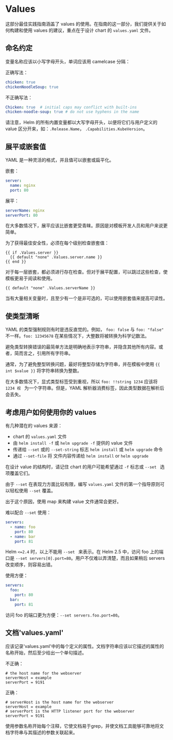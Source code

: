 # Values
这部分最佳实践指南涵盖了 values 的使用。在指南的这一部分，我们提供关于如何构建和使用 values 的建议，重点在于设计 chart 的 `values.yaml` 文件。

## 命名约定
变量名称应该以小写字母开头，单词应该用 camelcase 分隔：

正确写法：
```yaml
chicken: true
chickenNoodleSoup: true
```

不正确写法：


```yaml
Chicken: true  # initial caps may conflict with built-ins
chicken-noodle-soup: true # do not use hyphens in the name
```

请注意，Helm 的所有内置变量都以大写字母开头，以便将它们与用户定义的 value 区分开来，如：`.Release.Name`， `.Capabilities.KubeVersion`。

## 展平或嵌套值

YAML 是一种灵活的格式，并且值可以嵌套或扁平化。

嵌套：

```yaml
server:
  name: nginx
  port: 80
```

展平：

```yaml
serverName: nginx
serverPort: 80
```

在大多数情况下，展平应该比嵌套更受青睐。原因是对模板开发人员和用户来说更简单。

为了获得最佳安全性，必须在每个级别检查嵌套值：

```
{{ if .Values.server }}
  {{ default "none" .Values.server.name }}
{{ end }}
```

对于每一层嵌套，都必须进行存在检查。但对于展平配置，可以跳过这些检查，使模板更易于阅读和使用。

```
{{ default "none" .Values.serverName }}
```

当有大量相关变量时，且至少有一个是非可选的，可以使用嵌套值来提高可读性。

## 使类型清晰

YAML 的类型强制规则有时是违反直觉的。例如， `foo: false` 与 `foo: "false"` 不一样。`foo: 12345678` 在某些情况下，大整数将被转换为科学记数法。

避免类型转换错误的最简单方法是明确地表示字符串，并隐含其他所有内容。或者，简而言之，引用所有字符串。

通常，为了避免整型转换问题，最好将整型存储为字符串，并在模板中使用 `{{ int $value }}` 将字符串转换为整数。

在大多数情况下，显式类型标签受到重视，所以 `foo: !!string 1234` 应该将 `1234 视 ` 为一个字符串。但是，YAML 解析器消费标签，因此类型数据在解析后会丢失。

## 考虑用户如何使用你的 values

有几种潜在的 values 来源：

- chart 的 `values.yaml` 文件
- 由 `helm install -f` 或 `helm upgrade -f` 提供的 value 文件
- 传递给 `--set` 或的 `--set-string` 标志 `helm install` 或 `helm upgrade` 命令
- 通过 `--set-file`  将 文件内容传递给 `helm install` or `helm upgrade`

在设计 value 的结构时，请记住 chart 的用户可能希望通过 `-f` 标志或 `--set ` 选项覆盖它们。

由于 `--set` 在表现力方面比较有限，编写 `values.yaml` 文件的第一个指导原则可以轻松使用 `--set` 覆盖。

出于这个原因，使用 map 来构建 value 文件通常会更好。

难以配合 `--set` 使用：

```yaml
servers:
  - name: foo
    port: 80
  - name: bar
    port: 81
```

Helm `<=2.4` 时，以上不能用 `--set ` 来表示。在 Helm 2.5 中，访问 foo 上的端口是 `--set servers[0].port=80`。用户不仅难以弄清楚，而且如果稍后 servers 改变顺序，则容易出错。

使用方便：

```yaml
servers:
  foo:
    port: 80
  bar:
    port: 81
```

访问 foo 的端口更为方便：`--set servers.foo.port=80`。

## 文档'values.yaml'

应该记录'values.yaml'中的每个定义的属性。文档字符串应该以它描述的属性的名称开始，然后至少给出一个单句描述。

不正确：

```
# the host name for the webserver
serverHost = example
serverPort = 9191
```

正确：

```
# serverHost is the host name for the webserver
serverHost = example
# serverPort is the HTTP listener port for the webserver
serverPort = 9191
```

使用参数名称开始每个注释，它使文档易于grep，并使文档工具能够可靠地将文档字符串与其描述的参数关联起来。
